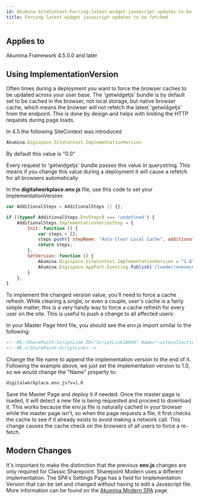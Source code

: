 ```yaml
---
id: Akumina-SiteContext-Forcing-latest-widget-javascript-updates-to-be-fetched
title: Forcing latest widget javascript updates to be fetched
---
```


## Applies to
Akumina Framework 4.5.0.0 and later

## Using ImplementationVersion

Often times during a deployment you want to force the browser caches to be updated across your user base.  The 'getwidgetjs' bundle is by default set to be cached in the browser, not local storage, but native browser cache, which means the browser will not refetch the latest 'getwidgetjs' from the endpoint.  This is done by design and helps with limiting the HTTP requests during page loads. 

In 4.5 the following SiteContext was introduced

```js
Akumina.Digispace.SiteContext.ImplementationVersion
```

By default this value is "0.0"

Every request to 'getwidgetjs' bundle passes this value in querystring.  This means if you change this value during a deployment it will cause a refetch for all browsers automatically

In the **digitalworkplace.env.js** file, use this code to set your ImplementationVersion:

```js
var AdditionalSteps = AdditionalSteps || {};

if ((typeof AdditionalSteps.EnvSteps) === 'undefined') {
    AdditionalSteps.ImplementationVerionStep = {
        Init: function () {
            var steps = [];
            steps.push({ stepName: "Auto Clear Local Cache", additionalSteps: [{ name: "Custom Implementation Version", callback: AdditionalSteps.ImplementationVerionStep.SetVersion }] });
            return steps;
        },
        SetVersion: function () {
            Akumina.Digispace.SiteContext.ImplementationVersion = "1.0";
            Akumina.Digispace.AppPart.Eventing.Publish('/loader/onexecuted/');
        }
    };
}
```

To implement the changed version value, you'll need to force a cache refresh. While clearing a single, or even a couple, user's cache is a fairly simple matter, this is a very handy way to force a cache refresh for every user on the site. This is useful to push a change to all affected users:

In your Master Page html file, you should see the env.js import similar to the following:

```html
<!--MS:<SharePoint:ScriptLink ID="ScriptLink10943" Name="~sitecollection/Style Library/DigitalWorkPlace/js/digitalworkplace.env.js" runat="server">-->
<!--ME:</SharePoint:ScriptLink>-->
```

Change the file name to append the implementation version to the end of it. Following the example above, we just set the implementation version to 1.0, so we would change the "Name" property to:

```html
digitalworkplace.env.js?v=1.0
```

Save the Master Page and deploy it if needed. Once the master page is loaded, it will detect a new file is being requested and proceed to download it. This works because the env.js file is naturally cached in your browser while the master page isn't, so when the page requests a file, it first checks the cache to see if it already exists to avoid making a network call. This change causes the cache check on the browsers of all users to force a re-fetch.


## Modern Changes

It's important to make the distinction that the previous **env.js** changes are only required for Classic Sharepoint. Sharepoint Modern uses a different implementation. The SPA's Settings Page has a field for Implementation Version that can be set and changed without having to edit a Javascript file. More information can be found on the [Akumina Modern SPA](/docs/Modern-SPA) page.